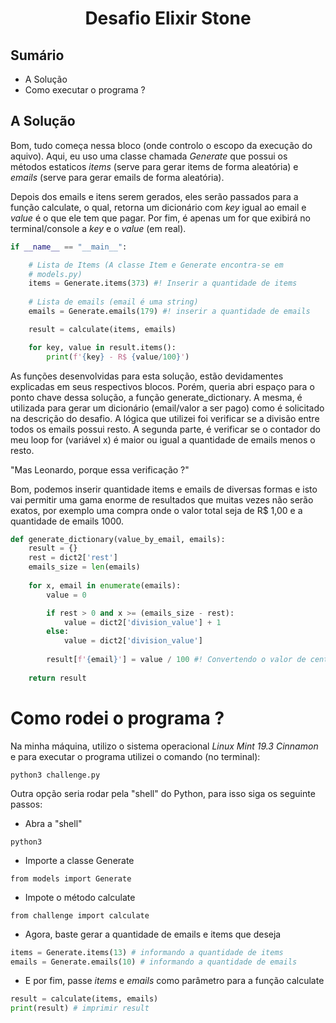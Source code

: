 
<center>

# Desafio Elixir Stone

</center>

## Sumário
- A Solução
- Como executar o programa ?


## A Solução

Bom, tudo começa nessa bloco (onde controlo o escopo da execução do aquivo). Aqui, eu uso uma classe chamada *Generate* que possui os métodos estaticos *items* (serve para gerar items de forma aleatória) e *emails* (serve para gerar emails de forma aleatória).

Depois dos emails e itens serem gerados, eles serão passados para a função calculate, o qual, retorna um dicionário com *key* igual ao email e *value* é o que ele tem que pagar. Por fim, é apenas um for que exibirá no terminal/console a *key* e o *value* (em real).

```python
if __name__ == "__main__":

    # Lista de Items (A classe Item e Generate encontra-se em 
    # models.py)
    items = Generate.items(373) #! Inserir a quantidade de items
    
    # Lista de emails (email é uma string)
    emails = Generate.emails(179) #! inserir a quantidade de emails

    result = calculate(items, emails)

    for key, value in result.items():
        print(f'{key} - R$ {value/100}')
```

As funções desenvolvidas para esta solução, estão devidamentes explicadas em seus respectivos blocos. Porém, queria abri espaço para o ponto chave dessa solução, a função generate_dictionary. A mesma, é utilizada para gerar um dicionário (email/valor a ser pago) como é solicitado na descrição do desafio. A lógica que utilizei foi verificar se a divisão entre todos os emails possui resto. A segunda parte, é verificar se o contador do meu loop for (variável x) é maior ou igual a quantidade de emails menos o resto. 

"Mas Leonardo, porque essa verificação ?"

Bom, podemos inserir quantidade items e emails de diversas formas e isto vai permitir uma gama enorme de resultados que muitas vezes não serão exatos, por exemplo uma compra onde o valor total seja de R$ 1,00 e a quantidade de emails
1000.
```python
def generate_dictionary(value_by_email, emails):
    result = {}
    rest = dict2['rest']
    emails_size = len(emails)
   
    for x, email in enumerate(emails): 
        value = 0

        if rest > 0 and x >= (emails_size - rest): 
            value = dict2['division_value'] + 1
        else: 
            value = dict2['division_value']
        
        result[f'{email}'] = value / 100 #! Convertendo o valor de centavo para real
    
    return result
```



# Como rodei o programa ?

Na minha máquina, utilizo o sistema operacional *Linux Mint 19.3 Cinnamon* e para executar o programa utilizei o comando (no terminal):

```
python3 challenge.py 
```

Outra opção seria rodar pela "shell" do Python, para isso siga os seguinte passos:

- Abra a "shell"

```
python3
```
- Importe a classe Generate

```
from models import Generate
```
   
- Impote o método calculate

```
from challenge import calculate
```

- Agora, baste gerar a quantidade de emails e items que deseja

```python
items = Generate.items(13) # informando a quantidade de items 
emails = Generate.emails(10) # informando a quantidade de emails
```

- E por fim, passe *items* e *emails* como parâmetro para a função calculate

```python
result = calculate(items, emails)
print(result) # imprimir result
```